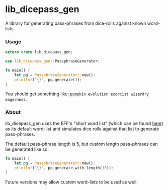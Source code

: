 # lib_dicepass_gen

A library for generating pass-phrases from dice-rolls against known word-lists.

### Usage
```rust
extern crate lib_dicepass_gen;

use lib_dicepass_gen::PassphraseGenerator;

fn main() {
    let pg = PassphraseGenerator::new();
    println!("{}", pg.generate());
}
```
You should get something like: `pumpkin evolution exorcist wizardry eagerness`.

### About
lib_dicepass_gen uses the EFF's "short word list" (which can be found
[here](https://www.eff.org/files/2016/09/08/eff_short_wordlist_2_0.txt)) as
its default word-list and simulates dice rolls against that list to generate
pass-phrases.

The default pass-phrase length is 5, but custom length pass-phrases can be
generated like so:
```rust
fn main() {
    let pg = PassphraseGenerator::new();
    println!("{}", pg.generate_with_length(10));
}
```

Future versions may allow custom word-lists to be used as well.
